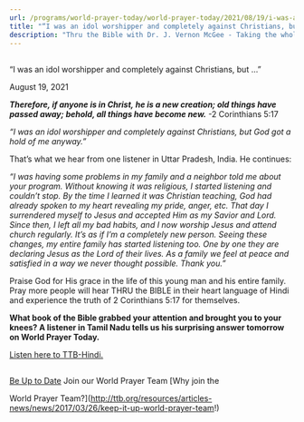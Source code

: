 ```yaml
---
url: /programs/world-prayer-today/world-prayer-today/2021/08/19/i-was-an-idol-worshipper-and-completely-against-christians-but
title: "“I was an idol worshipper and completely against Christians, but …”"
description: "Thru the Bible with Dr. J. Vernon McGee - Taking the whole Word to the whole world"
---
```







## 
 “I was an idol worshipper and completely against Christians, but …”


August 19, 2021




***Therefore, if anyone is in Christ, he is a new creation; old things have passed away; behold, all things have become new.*** -2 Corinthians 5:17

*“I was an idol worshipper and completely against Christians, but God got a hold of me anyway.”*

That’s what we hear from one listener in Uttar Pradesh, India. He continues:  


*“I was having some problems in my family and a neighbor told me about your program. Without knowing it was religious, I started listening and couldn’t stop. By the time I learned it was Christian teaching, God had already spoken to my heart revealing my pride, anger, etc. That day I surrendered myself to Jesus and accepted Him as my Savior and Lord. Since then, I left all my bad habits, and I now worship Jesus and attend church regularly. It’s as if I’m a completely new person. Seeing these changes, my entire family has started listening too. One by one they are declaring Jesus as the Lord of their lives. As a family we feel at peace and satisfied in a way we never thought possible. Thank you.”*

Praise God for His grace in the life of this young man and his entire family. Pray more people will hear THRU the BIBLE in their heart language of Hindi and experience the truth of 2 Corinthians 5:17 for themselves.

**What book of the Bible grabbed your attention and brought you to your knees? A listener in Tamil Nadu tells us his surprising answer tomorrow on World Prayer Today.**

[Listen here to TTB-Hindi.](https://ttb.twr.org/home/day,0302/language,HIN)







## 




[Be Up to Date](http://feeds.feedburner.com/WorldPrayerToday "World Prayer Today RSS Feed")
Join our World Prayer Team
[Why join the  

World Prayer Team?](http://ttb.org/resources/articles-news/news/2017/03/26/keep-it-up-world-prayer-team!)




